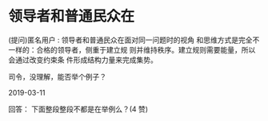 # 领导者和普通民众在

(提问)匿名用户 : 领导者和普通民众在面对同一问题时的视角 和思维方式是完全不一样的：合格的领导者，侧重于建立规 则并维持秩序。建立规则需要能量，所以会通过改变约束条 件形成结构力量来完成集势。

司令，没理解，能否举个例子？

2019-03-11

回答： 下面整段整段不都是在举例么？(4 赞)
